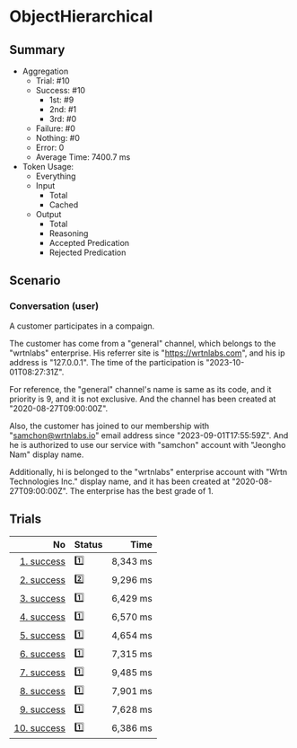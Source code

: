# ObjectHierarchical
## Summary
  - Aggregation
    - Trial: #10
    - Success: #10
      - 1st: #9
      - 2nd: #1
      - 3rd: #0
    - Failure: #0
    - Nothing: #0
    - Error: 0
    - Average Time: 7400.7 ms
  - Token Usage:
    - Everything
    - Input
      - Total
      - Cached
    - Output
      - Total
      - Reasoning
      - Accepted Predication
      - Rejected Predication

## Scenario
### Conversation (user)
A customer participates in a compaign.

The customer has come from a "general" channel,
which belongs to the "wrtnlabs" enterprise.
His referrer site is "https://wrtnlabs.com",
and his ip address is "127.0.0.1".
The time of the participation is "2023-10-01T08:27:31Z".

For reference, the "general" channel's name is same as its code,
and it priority is 9, and it is not exclusive. And the channel
has been created at "2020-08-27T09:00:00Z".

Also, the customer has joined to our membership with
"samchon@wrtnlabs.io" email address since "2023-09-01T17:55:59Z".
And he is authorized to use our service with "samchon" account
with "Jeongho Nam" display name.

Additionally, hi is belonged to the "wrtnlabs" enterprise account
with "Wrtn Technologies Inc." display name, and it has been created at
"2020-08-27T09:00:00Z". The enterprise has the best grade of 1.

## Trials
No | Status | Time
---:|:-------|------:
[1. success](./trials/1.success.json) | 1️⃣ | 8,343 ms
[2. success](./trials/2.success.json) | 2️⃣ | 9,296 ms
[3. success](./trials/3.success.json) | 1️⃣ | 6,429 ms
[4. success](./trials/4.success.json) | 1️⃣ | 6,570 ms
[5. success](./trials/5.success.json) | 1️⃣ | 4,654 ms
[6. success](./trials/6.success.json) | 1️⃣ | 7,315 ms
[7. success](./trials/7.success.json) | 1️⃣ | 9,485 ms
[8. success](./trials/8.success.json) | 1️⃣ | 7,901 ms
[9. success](./trials/9.success.json) | 1️⃣ | 7,628 ms
[10. success](./trials/10.success.json) | 1️⃣ | 6,386 ms